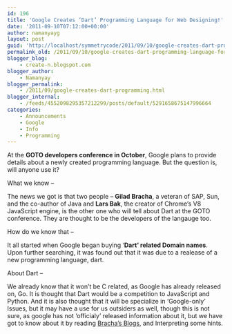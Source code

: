 ```yaml
---
id: 196
title: 'Google Creates ‘Dart’ Programming Language for Web Designing!'
date: '2011-09-10T07:12:00+00:00'
author: namanyayg
layout: post
guid: 'http://localhost/symmetrycode/2011/09/10/google-creates-dart-programming-language-for-web-designing/'
permalink_old: /2011/09/10/google-creates-dart-programming-language-for-web-designing/
blogger_blog:
    - create-n.blogspot.com
blogger_author:
    - Namanyay
blogger_permalink:
    - /2011/09/google-creates-dart-programming.html
blogger_internal:
    - /feeds/4552098295357212299/posts/default/5291658675147996664
categories:
    - Announcements
    - Google
    - Info
    - Programming
---
```


At the **GOTO developers conference in October**, Google plans to provide details about a newly created programming language. But the question is, will anyone use it? 
  


What we know – 


The news we got is that two people – **Gilad Bracha**, a veteran of SAP, Sun, and the co-author of Java and **Lars Bak**, the creator of Chrome’s V8 JavaScript engine, is the other one who will tell about Dart at the GOTO conference. They are thought to be the developers of the langauge too. 




How do we know that –

It all started when Google began buying ‘**Dart’ related Domain names**. Upon further searching, it was found out that it was due to a realease of a new programming language, dart.
  




About Dart –

We already know that it won’t be C related, as Google has already released on, Go. It is thought that Dart would be a competition to JavaScript and Python. And it is also thought that it will be specialize in ‘Google-only’ Issues, but it may have a use for us outsiders as well, though this is not sure, as google has not ‘officialy’ released information about it, but we have got to know about it by reading [Bracha’s Blogs](http://gbracha.blogspot.com/), and Interpreting some hints. 